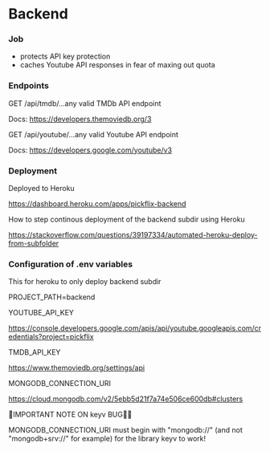 # Backend
### Job
* protects API key protection 
* caches Youtube API responses in fear of maxing out quota

### Endpoints
GET /api/tmdb/...any valid TMDb API endpoint

Docs: https://developers.themoviedb.org/3

GET /api/youtube/...any valid Youtube API endpoint

Docs: https://developers.google.com/youtube/v3

### Deployment
Deployed to Heroku

https://dashboard.heroku.com/apps/pickflix-backend

How to step continous deployment of the backend subdir using Heroku 

https://stackoverflow.com/questions/39197334/automated-heroku-deploy-from-subfolder

### Configuration of .env variables

This for heroku to only deploy backend subdir

PROJECT_PATH=backend

YOUTUBE_API_KEY

https://console.developers.google.com/apis/api/youtube.googleapis.com/credentials?project=pickflix

TMDB_API_KEY

https://www.themoviedb.org/settings/api

MONGODB_CONNECTION_URI

https://cloud.mongodb.com/v2/5ebb5d21f7a74e506ce600db#clusters

🚨IMPORTANT NOTE ON keyv BUG🐛🚨

MONGODB_CONNECTION_URI must begin with "mongodb://" (and not "mongodb+srv://" for example) for the library keyv to work!


